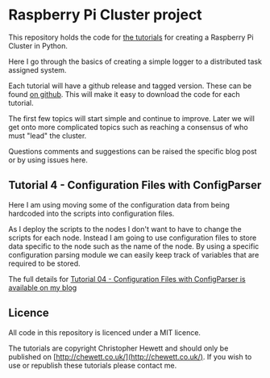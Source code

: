 Raspberry Pi Cluster project
============================

This repository holds the code for [the tutorials](https://chewett.co.uk/blog/category/raspberry-pi-cluster/) for creating a Raspberry Pi Cluster in Python.

Here I go through the basics of creating a simple logger to a distributed task assigned system.

Each tutorial will have a github release and tagged version. These can be found
[on github](https://github.com/chewett/RaspberryPiCluster/releases).
This will make it easy to download the code for each tutorial.

The first few topics will start simple and continue to improve.
Later we will get onto more complicated topics such as reaching a consensus of who must "lead" the cluster.

Questions comments and suggestions can be raised the specific blog post or by using issues here.

## Tutorial 4 - Configuration Files with ConfigParser

Here I am using moving some of the configuration data from being hardcoded into the scripts into configuration files.

As I deploy the scripts to the nodes I don't want to have to change the scripts for each node.
Instead I am going to use configuration files to store data specific to the node such as the name of the node.
By using a specific configuration parsing module we can easily keep track of variables that are required
to be stored.

The full details for
[Tutorial 04 - Configuration Files with ConfigParser is available on my blog](https://chewett.co.uk/blog/1001/raspberry-pi-cluster-node-04-configuration-files-configparser/)

## Licence

All code in this repository is licenced under a MIT licence.

The tutorials are copyright Christopher Hewett and should only be 
published on [http://chewett.co.uk/](http://chewett.co.uk/).
If you wish to use or republish these tutorials please contact me.

